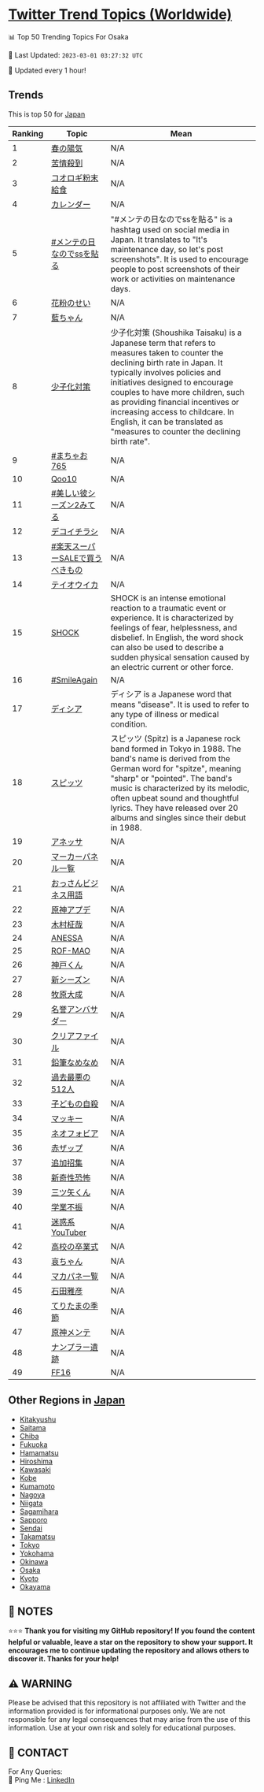 [Twitter Trend Topics (Worldwide)](https://github.com/ErcinDedeoglu/Twitter-Trend-Topics)
==========


📊 Top 50 Trending Topics For Osaka

📆 Last Updated: `2023-03-01 03:27:32 UTC`

🔧 Updated every 1 hour!


## Trends

This is top 50 for [Japan](</Japan>)

| Ranking | Topic | Mean |
| ------- | ------------ | ------------ |
| 1 | [春の陽気](http://twitter.com/search?q=%e6%98%a5%e3%81%ae%e9%99%bd%e6%b0%97) | N/A |
| 2 | [苦情殺到](http://twitter.com/search?q=%e8%8b%a6%e6%83%85%e6%ae%ba%e5%88%b0) | N/A |
| 3 | [コオロギ粉末給食](http://twitter.com/search?q=%e3%82%b3%e3%82%aa%e3%83%ad%e3%82%ae%e7%b2%89%e6%9c%ab%e7%b5%a6%e9%a3%9f) | N/A |
| 4 | [カレンダー](http://twitter.com/search?q=%e3%82%ab%e3%83%ac%e3%83%b3%e3%83%80%e3%83%bc) | N/A |
| 5 | [#メンテの日なのでssを貼る](http://twitter.com/search?q=%23%e3%83%a1%e3%83%b3%e3%83%86%e3%81%ae%e6%97%a5%e3%81%aa%e3%81%ae%e3%81%a7ss%e3%82%92%e8%b2%bc%e3%82%8b) | "#メンテの日なのでssを貼る" is a hashtag used on social media in Japan. It translates to "It's maintenance day, so let's post screenshots". It is used to encourage people to post screenshots of their work or activities on maintenance days. |
| 6 | [花粉のせい](http://twitter.com/search?q=%e8%8a%b1%e7%b2%89%e3%81%ae%e3%81%9b%e3%81%84) | N/A |
| 7 | [藍ちゃん](http://twitter.com/search?q=%e8%97%8d%e3%81%a1%e3%82%83%e3%82%93) | N/A |
| 8 | [少子化対策](http://twitter.com/search?q=%e5%b0%91%e5%ad%90%e5%8c%96%e5%af%be%e7%ad%96) | 少子化対策 (Shoushika Taisaku) is a Japanese term that refers to measures taken to counter the declining birth rate in Japan. It typically involves policies and initiatives designed to encourage couples to have more children, such as providing financial incentives or increasing access to childcare. In English, it can be translated as "measures to counter the declining birth rate". |
| 9 | [#まちゃお765](http://twitter.com/search?q=%23%e3%81%be%e3%81%a1%e3%82%83%e3%81%8a765) | N/A |
| 10 | [Qoo10](http://twitter.com/search?q=Qoo10) | N/A |
| 11 | [#美しい彼シーズン2みてる](http://twitter.com/search?q=%23%e7%be%8e%e3%81%97%e3%81%84%e5%bd%bc%e3%82%b7%e3%83%bc%e3%82%ba%e3%83%b32%e3%81%bf%e3%81%a6%e3%82%8b) | N/A |
| 12 | [デコイチラシ](http://twitter.com/search?q=%e3%83%87%e3%82%b3%e3%82%a4%e3%83%81%e3%83%a9%e3%82%b7) | N/A |
| 13 | [#楽天スーパーSALEで買うべきもの](http://twitter.com/search?q=%23%e6%a5%bd%e5%a4%a9%e3%82%b9%e3%83%bc%e3%83%91%e3%83%bcSALE%e3%81%a7%e8%b2%b7%e3%81%86%e3%81%b9%e3%81%8d%e3%82%82%e3%81%ae) | N/A |
| 14 | [テイオウイカ](http://twitter.com/search?q=%e3%83%86%e3%82%a4%e3%82%aa%e3%82%a6%e3%82%a4%e3%82%ab) | N/A |
| 15 | [SHOCK](http://twitter.com/search?q=SHOCK) | SHOCK is an intense emotional reaction to a traumatic event or experience. It is characterized by feelings of fear, helplessness, and disbelief. In English, the word shock can also be used to describe a sudden physical sensation caused by an electric current or other force. |
| 16 | [#SmileAgain](http://twitter.com/search?q=%23SmileAgain) | N/A |
| 17 | [ディシア](http://twitter.com/search?q=%e3%83%87%e3%82%a3%e3%82%b7%e3%82%a2) | ディシア is a Japanese word that means "disease". It is used to refer to any type of illness or medical condition. |
| 18 | [スピッツ](http://twitter.com/search?q=%e3%82%b9%e3%83%94%e3%83%83%e3%83%84) | スピッツ (Spitz) is a Japanese rock band formed in Tokyo in 1988. The band's name is derived from the German word for "spitze", meaning "sharp" or "pointed". The band's music is characterized by its melodic, often upbeat sound and thoughtful lyrics. They have released over 20 albums and singles since their debut in 1988. |
| 19 | [アネッサ](http://twitter.com/search?q=%e3%82%a2%e3%83%8d%e3%83%83%e3%82%b5) | N/A |
| 20 | [マーカーパネル一覧](http://twitter.com/search?q=%e3%83%9e%e3%83%bc%e3%82%ab%e3%83%bc%e3%83%91%e3%83%8d%e3%83%ab%e4%b8%80%e8%a6%a7) | N/A |
| 21 | [おっさんビジネス用語](http://twitter.com/search?q=%e3%81%8a%e3%81%a3%e3%81%95%e3%82%93%e3%83%93%e3%82%b8%e3%83%8d%e3%82%b9%e7%94%a8%e8%aa%9e) | N/A |
| 22 | [原神アプデ](http://twitter.com/search?q=%e5%8e%9f%e7%a5%9e%e3%82%a2%e3%83%97%e3%83%87) | N/A |
| 23 | [木村柾哉](http://twitter.com/search?q=%e6%9c%a8%e6%9d%91%e6%9f%be%e5%93%89) | N/A |
| 24 | [ANESSA](http://twitter.com/search?q=ANESSA) | N/A |
| 25 | [ROF-MAO](http://twitter.com/search?q=ROF-MAO) | N/A |
| 26 | [神戸くん](http://twitter.com/search?q=%e7%a5%9e%e6%88%b8%e3%81%8f%e3%82%93) | N/A |
| 27 | [新シーズン](http://twitter.com/search?q=%e6%96%b0%e3%82%b7%e3%83%bc%e3%82%ba%e3%83%b3) | N/A |
| 28 | [牧原大成](http://twitter.com/search?q=%e7%89%a7%e5%8e%9f%e5%a4%a7%e6%88%90) | N/A |
| 29 | [名誉アンバサダー](http://twitter.com/search?q=%e5%90%8d%e8%aa%89%e3%82%a2%e3%83%b3%e3%83%90%e3%82%b5%e3%83%80%e3%83%bc) | N/A |
| 30 | [クリアファイル](http://twitter.com/search?q=%e3%82%af%e3%83%aa%e3%82%a2%e3%83%95%e3%82%a1%e3%82%a4%e3%83%ab) | N/A |
| 31 | [鉛筆なめなめ](http://twitter.com/search?q=%e9%89%9b%e7%ad%86%e3%81%aa%e3%82%81%e3%81%aa%e3%82%81) | N/A |
| 32 | [過去最悪の512人](http://twitter.com/search?q=%e9%81%8e%e5%8e%bb%e6%9c%80%e6%82%aa%e3%81%ae512%e4%ba%ba) | N/A |
| 33 | [子どもの自殺](http://twitter.com/search?q=%e5%ad%90%e3%81%a9%e3%82%82%e3%81%ae%e8%87%aa%e6%ae%ba) | N/A |
| 34 | [マッキー](http://twitter.com/search?q=%e3%83%9e%e3%83%83%e3%82%ad%e3%83%bc) | N/A |
| 35 | [ネオフォビア](http://twitter.com/search?q=%e3%83%8d%e3%82%aa%e3%83%95%e3%82%a9%e3%83%93%e3%82%a2) | N/A |
| 36 | [赤ザップ](http://twitter.com/search?q=%e8%b5%a4%e3%82%b6%e3%83%83%e3%83%97) | N/A |
| 37 | [追加招集](http://twitter.com/search?q=%e8%bf%bd%e5%8a%a0%e6%8b%9b%e9%9b%86) | N/A |
| 38 | [新奇性恐怖](http://twitter.com/search?q=%e6%96%b0%e5%a5%87%e6%80%a7%e6%81%90%e6%80%96) | N/A |
| 39 | [三ツ矢くん](http://twitter.com/search?q=%e4%b8%89%e3%83%84%e7%9f%a2%e3%81%8f%e3%82%93) | N/A |
| 40 | [学業不振](http://twitter.com/search?q=%e5%ad%a6%e6%a5%ad%e4%b8%8d%e6%8c%af) | N/A |
| 41 | [迷惑系YouTuber](http://twitter.com/search?q=%e8%bf%b7%e6%83%91%e7%b3%bbYouTuber) | N/A |
| 42 | [高校の卒業式](http://twitter.com/search?q=%e9%ab%98%e6%a0%a1%e3%81%ae%e5%8d%92%e6%a5%ad%e5%bc%8f) | N/A |
| 43 | [哀ちゃん](http://twitter.com/search?q=%e5%93%80%e3%81%a1%e3%82%83%e3%82%93) | N/A |
| 44 | [マカパネ一覧](http://twitter.com/search?q=%e3%83%9e%e3%82%ab%e3%83%91%e3%83%8d%e4%b8%80%e8%a6%a7) | N/A |
| 45 | [石田雅彦](http://twitter.com/search?q=%e7%9f%b3%e7%94%b0%e9%9b%85%e5%bd%a6) | N/A |
| 46 | [てりたまの季節](http://twitter.com/search?q=%e3%81%a6%e3%82%8a%e3%81%9f%e3%81%be%e3%81%ae%e5%ad%a3%e7%af%80) | N/A |
| 47 | [原神メンテ](http://twitter.com/search?q=%e5%8e%9f%e7%a5%9e%e3%83%a1%e3%83%b3%e3%83%86) | N/A |
| 48 | [ナンプラー遺跡](http://twitter.com/search?q=%e3%83%8a%e3%83%b3%e3%83%97%e3%83%a9%e3%83%bc%e9%81%ba%e8%b7%a1) | N/A |
| 49 | [FF16](http://twitter.com/search?q=FF16) | N/A |



## Other Regions in [Japan](</Japan>)

* [Kitakyushu](</Japan/Kitakyushu.md>)
* [Saitama](</Japan/Saitama.md>)
* [Chiba](</Japan/Chiba.md>)
* [Fukuoka](</Japan/Fukuoka.md>)
* [Hamamatsu](</Japan/Hamamatsu.md>)
* [Hiroshima](</Japan/Hiroshima.md>)
* [Kawasaki](</Japan/Kawasaki.md>)
* [Kobe](</Japan/Kobe.md>)
* [Kumamoto](</Japan/Kumamoto.md>)
* [Nagoya](</Japan/Nagoya.md>)
* [Niigata](</Japan/Niigata.md>)
* [Sagamihara](</Japan/Sagamihara.md>)
* [Sapporo](</Japan/Sapporo.md>)
* [Sendai](</Japan/Sendai.md>)
* [Takamatsu](</Japan/Takamatsu.md>)
* [Tokyo](</Japan/Tokyo.md>)
* [Yokohama](</Japan/Yokohama.md>)
* [Okinawa](</Japan/Okinawa.md>)
* [Osaka](</Japan/Osaka.md>)
* [Kyoto](</Japan/Kyoto.md>)
* [Okayama](</Japan/Okayama.md>)



## 📝 NOTES

⭐⭐⭐ **Thank you for visiting my GitHub repository! If you found the content helpful or valuable, leave a star on the repository to show your support. It encourages me to continue updating the repository and allows others to discover it. Thanks for your help!**


## ⚠️ WARNING

Please be advised that this repository is not affiliated with Twitter and the information provided is for informational purposes only. We are not responsible for any legal consequences that may arise from the use of this information. Use at your own risk and solely for educational purposes.


## 📨 CONTACT

 For Any Queries:  
            🏓 Ping Me : [LinkedIn](https://www.linkedin.com/in/ercindedeoglu/)
